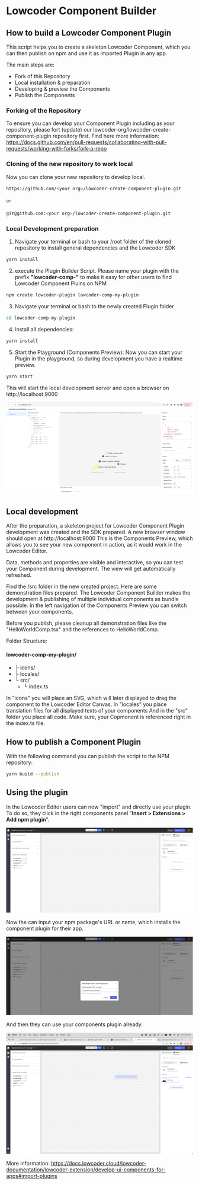 # Lowcoder Component Builder

## How to build a Lowcoder Component Plugin

This script helps you to create a skeleton Lowcoder Component, which you can then publish on npm and use it as imported Plugin in any app.

The main steps are:

- Fork of this Repository
- Local installation & preparation
- Developing & preview the Components
- Publish the Components

### Forking of the Repository

To ensure you can develop your Component Plugin including as your repository, please fort (update) our lowcoder-org/lowcoder-create-component-plugin repository first. Find here more information: https://docs.github.com/en/pull-requests/collaborating-with-pull-requests/working-with-forks/fork-a-repo

### Cloning of the new repository to work local

Now you can clone your new repository to develop local.

```bash
https://github.com/<your org>/lowcoder-create-component-plugin.git

or 

git@github.com:<your org>/lowcoder-create-component-plugin.git
```

### Local Development preparation

1) Navigate your terminal or bash to your /root folder of the cloned repository to install general dependencies and the Lowcoder SDK
```bash
yarn install
```
2) execute the Plugin Builder Script. Please name your plugin with the prefix **"lowcoder-comp-"** to make it easy for other users to find Lowcoder Component Pluins on NPM

```bash
npm create lowcoder-plugin lowcoder-comp-my-plugin
```
3) Navigate your terminal or bash to the newly created Plugin folder
```bash
cd lowcoder-comp-my-plugin
```
4) install all dependencies:
```bash
yarn install
```
5) Start the Playground (Components Preview): Now you can start your Plugin in the playground, so during development you have a realtime preview.
```bash
yarn start
```
This will start the local development server and open a browser on http://localhost:9000 

<p align="center">
  <img src="https://raw.githubusercontent.com/lowcoder-org/lowcoder-media-assets/main/images/Component%20Plugin%20Builder%20%7C%20Preview.png" />
</p>

## Local development

After the preparation, a skeleton project for Lowcoder Component Plugin development was created and the SDK prepared.
A new browser window should open at http://localhost:9000
This is the Components Preview, which allows you to see your new component in action, as it would work in the Lowcoder Editor.

Data, methods and properties are visible and interactive, so you can test your Component during development.
The view will get automatically refreshed.

Find the /src folder in the new created project. Here are some demonstration files prepared.
The Lowcoder Component Builder makes the development & publishing of multiple individual components as bundle possible.
In the left navigation of the Components Preview you can switch between your components.

Before you publish, please cleanup all demonstration files like the "HelloWorldComp.tsx" and the references to HelloWorldComp.

Folder Structure:

#### lowcoder-comp-my-plugin/
 * ├ icons/
 * ├ locales/
 * └ src/
   * └ index.ts

In "icons" you will place an SVG, which will later displayed to drag the component to the Lowcoder Editor Canvas.
In "locales" you place translation files for all displayed texts of your components
And in the "src" folder you place all code. Make sure, your Copmonent is referenced right in the index.ts file.

## How to publish a Component Plugin

With the following command you can publish the script to the NPM repository:
```bash
yarn build --publish
```

## Using the plugin

In the Lowcoder Editor users can now "import" and directly use your plugin.
To do so, they click in the right components panel "**Insert > Extensions > Add npm plugin**". 

<p align="center">
  <img src="https://raw.githubusercontent.com/lowcoder-org/lowcoder-media-assets/main/images/App%20Editor%20%7C%20Import%20Component%20Plugin%201.png" />
</p>

Now the can input your npm package's URL or name, which installs the component plugin for their app. 

<p align="center">
  <img src="https://raw.githubusercontent.com/lowcoder-org/lowcoder-media-assets/main/images/App%20Editor%20%7C%20Import%20Component%20Plugin%202.png" />
</p>

And then they can use your  components plugin already.

<p align="center">
  <img src="https://raw.githubusercontent.com/lowcoder-org/lowcoder-media-assets/main/images/App%20Editor%20%7C%20Import%20Component%20Plugin%203.png" />
</p>

More information: https://docs.lowcoder.cloud/lowcoder-documentation/lowcoder-extension/develop-ui-components-for-apps#import-plugins